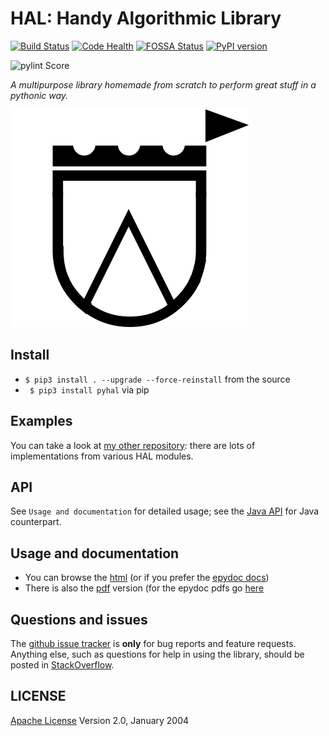 # HAL: Handy Algorithmic Library

[![Build Status](https://travis-ci.org/sirfoga/pyhal.svg?branch=master)](https://travis-ci.org/sirfoga/hal) [![Code Health](https://landscape.io/github/sirfoga/pyhal/master/landscape.svg?style=flat)](https://landscape.io/github/sirfoga/hal/master) [![FOSSA Status](https://app.fossa.io/api/projects/git%2Bhttps%3A%2F%2Fgithub.com%2Fsirfoga%2Fpyhal.svg?type=shield)](https://app.fossa.io/projects/git%2Bhttps%3A%2F%2Fgithub.com%2Fsirfoga%2Fpyhal?ref=badge_shield) [![PyPI version](https://badge.fury.io/py/PyHal.svg)](https://pypi.python.org/pypi/PyHal)

![pylint Score](https://mperlet.de/pybadge/badges/8.78.svg)

<!-- [![Coverage Status](https://coveralls.io/repos/github/sirfoga/hal/badge.svg?branch=master)](https://coveralls.io/github/sirfoga/hal?branch=master) -->

<!-- [![Stories in Ready](https://badge.waffle.io/sirfoga/hal.svg?label=ready&title=Ready)](http://waffle.io/sirfoga/hal) -->


*A multipurpose library homemade from scratch to perform great stuff in a pythonic way.*

![screenshot](logo.png)

## Install
* ``` $ pip3 install . --upgrade --force-reinstall ``` from the source
* ``` $ pip3 install pyhal``` via pip


## Examples
You can take a look at [my other repository](https://github.com/sirfoga/pymisc): there are lots of implementations from various HAL modules.


## API
See ```Usage and documentation``` for detailed usage; see the [Java API](https://github.com/sirfoga/jhal) for Java counterpart.


## Usage and documentation
- You can browse the [html](docs/doxygen/html/index.html) (or if you prefer the [epydoc docs](docs/epydoc/html/index.html))
- There is also the [pdf](docs/doxygen/pdf/api.pdf) version (for the epydoc pdfs go [here](docs/epydoc/pdf)


## Questions and issues
The [github issue tracker](https://github.com/sirfoga/hal/issues) is **only** for bug reports and feature requests. Anything else, such as questions for help in using the library, should be posted in [StackOverflow](http://stackoverflow.com/questions/tagged/hal).


## LICENSE
[Apache License](http://www.apache.org/licenses/LICENSE-2.0) Version 2.0, January 2004


